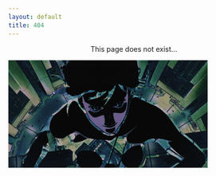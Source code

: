 ```yaml
---
layout: default
title: 404
---
```


<p align="center">This page does not exist...</p>

![](/assets/images/ghost_404.gif)

